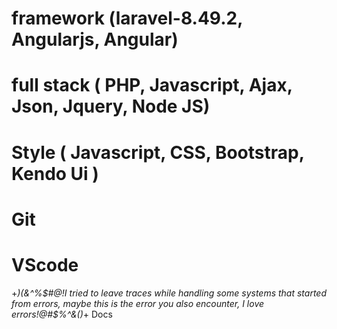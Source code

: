 # framework (laravel-8.49.2, Angularjs, Angular)
# full stack ( PHP, Javascript, Ajax, Json, Jquery, Node JS)
# Style ( Javascript, CSS, Bootstrap, Kendo Ui )
# Git
# VScode

+_)(*&^%$#@!I tried to leave traces while handling some systems that started from errors, maybe this is the error you also encounter, I love errors!@#$%^&*()_+
Docs
